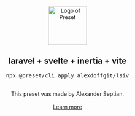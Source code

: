 <p align="center">
  <br />
  <a href="https://preset.dev">
    <img width="100" src="https://raw.githubusercontent.com/preset/preset/main/.github/assets/logo.svg" alt="Logo of Preset">
  </a>
  <br />
</p>

<h2 align="center">laravel + svelte + inertia + vite</h2>
<pre><div align="center">npx @preset/cli apply alexdoffgit/lsiv</div></pre>

<br />

<div align="center">
  This preset was made by Alexander Septian.
  <br />
  <br />
  <a href="https://preset.dev">Learn more</a>
</div>
